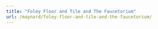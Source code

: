 ```yaml
---
title: "Foley Floor and Tile and The Faucetorium"
url: /maynard/foley-floor-and-tile-and-the-faucetorium/
---
```

